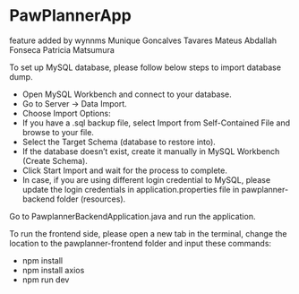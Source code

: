 # PawPlannerApp

feature added by wynnms
Munique Goncalves Tavares
Mateus Abdallah Fonseca
Patricia Matsumura

To set up MySQL database, please follow below steps to import database dump.
- Open MySQL Workbench and connect to your database.
- Go to Server → Data Import.
- Choose Import Options:
- If you have a .sql backup file, select Import from Self-Contained File and browse to your file.
- Select the Target Schema (database to restore into).
- If the database doesn’t exist, create it manually in MySQL Workbench (Create Schema).
- Click Start Import and wait for the process to complete.
- In case, if you are using different login credential to MySQL, please update the login credentials in application.properties file in pawplanner-backend folder (resources).

Go to PawplannerBackendApplication.java and run the application.

To run the frontend side, please open a new tab in the terminal, change the location to the pawplanner-frontend folder and input these commands:
- npm install
- npm install axios
- npm run dev
